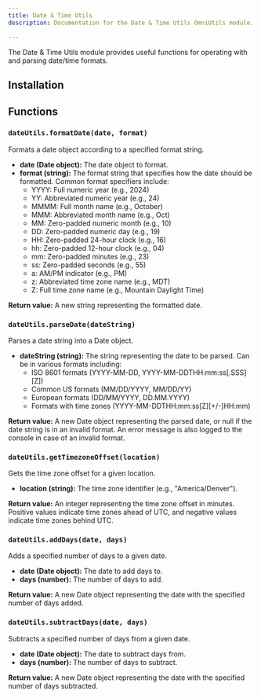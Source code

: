 ```yaml
---
title: Date & Time Utils
description: Documentation for the Date & Time Utils OmniUtils module.

---
```


The Date & Time Utils module provides useful functions for operating with and parsing date/time formats.

## Installation

## Functions

### `dateUtils.formatDate(date, format)`

Formats a date object according to a specified format string.

* **date (Date object):** The date object to format.
* **format (string):** The format string that specifies how the date should be formatted. Common format specifiers include:
    * YYYY: Full numeric year (e.g., 2024)
    * YY: Abbreviated numeric year (e.g., 24)
    * MMMM: Full month name (e.g., October)
    * MMM: Abbreviated month name (e.g., Oct)
    * MM: Zero-padded numeric month (e.g., 10)
    * DD: Zero-padded numeric day (e.g., 19)
    * HH: Zero-padded 24-hour clock (e.g., 16)
    * hh: Zero-padded 12-hour clock (e.g., 04)
    * mm: Zero-padded minutes (e.g., 23)
    * ss: Zero-padded seconds (e.g., 55)
    * a: AM/PM indicator (e.g., PM)
    * z: Abbreviated time zone name (e.g., MDT)
    * Z: Full time zone name (e.g., Mountain Daylight Time)

**Return value:** A new string representing the formatted date.

### `dateUtils.parseDate(dateString)`
Parses a date string into a Date object.

* **dateString (string):** The string representing the date to be parsed. Can be in various formats including:
    * ISO 8601 formats (YYYY-MM-DD, YYYY-MM-DDTHH:mm:ss[.SSS][Z])
    * Common US formats (MM/DD/YYYY, MM/DD/YY)
    * European formats (DD/MM/YYYY, DD.MM.YYYY)
    * Formats with time zones (YYYY-MM-DDTHH:mm:ss[Z][+/-]HH:mm)

**Return value:** A new Date object representing the parsed date, or null if the date string is in an invalid format. An error message is also logged to the console in case of an invalid format.

### `dateUtils.getTimezoneOffset(location)`
Gets the time zone offset for a given location.

* **location (string):** The time zone identifier (e.g., "America/Denver").

**Return value:** An integer representing the time zone offset in minutes. Positive values indicate time zones ahead of UTC, and negative values indicate time zones behind UTC.

### `dateUtils.addDays(date, days)`
Adds a specified number of days to a given date.

* **date (Date object):** The date to add days to.
* **days (number):** The number of days to add.

**Return value:** A new Date object representing the date with the specified number of days added.

### `dateUtils.subtractDays(date, days)`
Subtracts a specified number of days from a given date.

* **date (Date object):** The date to subtract days from.
* **days (number):** The number of days to subtract.

**Return value:** A new Date object representing the date with the specified number of days subtracted.


